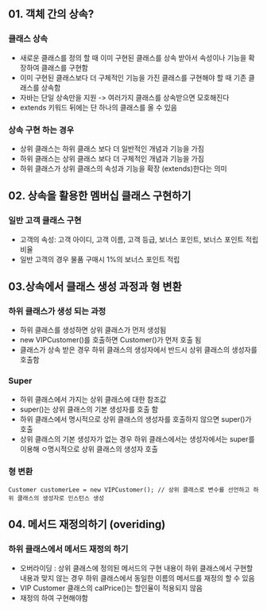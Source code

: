 ## 01. 객체 간의 상속?
### 클래스 상속
- 새로운 클래스를 정의 할 때 이미 구현된 클래스를 상속 받아서 속성이나 기능을 확장하여 클래스를 구현함
- 이미 구현된 클래스보다 더 구체적인 기능을 가진 클래스를 구현해야 할 때 기존 클래스를 상속함
- 자바는 단일 상속만을 지원 -> 여러가지 클래스를 상속받으면 모호해진다
- extends 키워드 뒤에는 단 하나의 클래스를 올 수 있음
### 상속 구현 하는 경우
- 상위 클래스는 하위 클래스 보다 더 일반적인 개념과 기능을 가짐
- 하위 클래스는 상위 클래스 보다 더 구체적인 개념과 기능을 가짐
- 하위 클래스가 상위 클래스의 속성과 기능을 확장 (extends)한다는 의미
## 02. 상속을 활용한 멤버십 클래스 구현하기
### 일반 고객 클래스 구현
- 고객의 속성: 고객 아이디, 고객 이름, 고객 등급, 보너스 포인트, 보너스 포인트 적립비율
- 일반 고객의 경우 물품 구매시 1%의 보너스 포인트 적립

## 03.상속에서 클래스 생성 과정과 형 변환
### 하위 클래스가 생성 되는 과정
- 하위 클래스를 생성하면 상위 클래스가 먼저 생성됨
- new VIPCustomer()를 호출하면 Customer()가 먼저 호출 됨
- 클래스가 상속 받은 경우 하위 클래스의 생성자에서 반드시 상위 클래스의 생성자를 호출함

### Super
- 하위 클래스에서 가지는 상위 클래스에 대한 참조값
- super()는 상위 클래스의 기본 생성자를 호출 함
- 하위 클래스에서 명시적으로 상위 클래스의 생성자를 호출하지 않으면 super()가 호출
- 상위 클래스의 기본 생성자가 없는 경우 하위 클래스에서는 생성자에서는 super를 이용해 ㅇ명시적으로 상위 클래스의 생성자 호출
### 형 변환
```
Customer customerLee = new VIPCustomer(); // 상위 클래스로 변수를 선언하고 하위 클래스의 생성자로 인스턴스 생성
```

## 04. 메서드 재정의하기 (overiding)
### 하위 클래스에서 메서드 재정의 하기
- 오버라이딩 : 상위 클래스에 정의된 메서드의 구현 내용이 하위 클래스에서 구현할 내용과 맞지 않는 경우 하위 클래스에서 동일한 이름의  메서드를 재정의 할 수 있음
- VIP Customer 클래스의 calPrice()는 할인율이 적용되지 않음
- 재정의 하여 구현해야함
